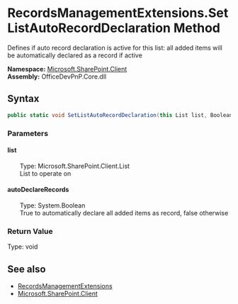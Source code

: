 # RecordsManagementExtensions.SetListAutoRecordDeclaration Method  
 Defines if auto record declaration is active for this list: all added items will be automatically declared as a record if active   

**Namespace:** [Microsoft.SharePoint.Client](Microsoft.SharePoint.Client.md)  
**Assembly:** OfficeDevPnP.Core.dll  
## Syntax
```C#
public static void SetListAutoRecordDeclaration(this List list, Boolean autoDeclareRecords)
```
### Parameters
#### list  
&emsp;&emsp;Type: Microsoft.SharePoint.Client.List  
&emsp;&emsp;List to operate on  

  

#### autoDeclareRecords  
&emsp;&emsp;Type: System.Boolean  
&emsp;&emsp;True to automatically declare all added items as record, false otherwise  

  

### Return Value
Type: void  

## See also
- [RecordsManagementExtensions](Microsoft.SharePoint.Client.RecordsManagementExtensions.md) 
- [Microsoft.SharePoint.Client](Microsoft.SharePoint.Client.md) 
